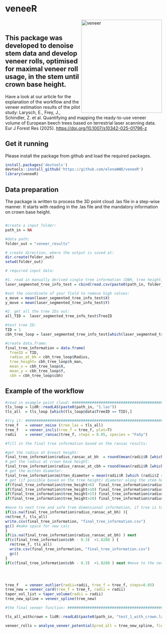 # veneeR

<img align="right" width="259" height="300" alt="veneer" src="https://github.com/user-attachments/assets/a681c027-a940-46fe-bb00-af83a00982c5" />
</br>
</p>


## This package was developed to denoise stem data and develop veneer rolls, optimised for maximal veneer roll usage, in the stem until crown base height.

Have a look at our article for the explanation of the workflow and the veneer estimation results of the pilot study: Larysch, E., Frey, J., Schindler, Z. et al. Quantifying and mapping the ready-to-use veneer volume of European beech trees based on terrestrial laser scanning data. Eur J Forest Res (2025). https://doi.org/10.1007/s10342-025-01796-z


## 

## Get it running


Please install the package from github and load the required packages.

``` r
install.packages('devtools')
devtools::install_github('https://github.com/elenaWWD/veneeR')
library(veneeR)
```

## Data preparation

The package is written to process the 3D point cloud .las file in a step-wise manner. It starts with reading in the .las file and the mandatory information on crown base height.

``` r

#create a input folder:
path_in = NA

#data path: 
folder_out = "veneer_results"

# create direction, where the output is saved at:
dir.create(folder_out)
setwd(folder_out)

# required input data:

#1. read in manually derived single tree information (DBH, tree height, CBH, coordinates) of you point cloud:
laser_segmented_tree_info_test = cbind(read.csv(paste0(path_in, folder_out,"/laser_segmented_tree_info_test.csv"))) 

#set the coordinate of your field to remove high values:
x_move = mean(laser_segmented_tree_info_test$X)
y_move = mean(laser_segmented_tree_info_test$Y)

#2. get all the tree IDs out:
all_TID =  laser_segmented_tree_info_test$TreeID

#test tree ID: 
TID = 1
cbh_tree_loop = laser_segmented_tree_info_test[which(laser_segmented_tree_info_test$TreeID == TID),]

#create data.frame:
final_tree_information = data.frame(
  TreeID = TID, 
  radius_at_bh = cbh_tree_loop$Radius, 
  tree_height= cbh_tree_loop$h_man, 
  mean_x = cbh_tree_loop$X, 
  mean_y = cbh_tree_loop$Y, 
  cbh = cbh_tree_loop$cbh)
```

## Example of the workflow

``` r
#read in example point cloud: ########################################################################################### 
tls_loop = lidR::readLAS(paste0(path_in, "1.las"))
tls_all  = tls_loop [which(tls_loop@data$TreeID == TID),]

#try it: ###############################################################################################################
tree_f   = veneer_noise (tree_las = tls_all)
tree_f   = veneer_incli(tree_f = tree_f, plot=T)
radii    = veneer_ransac(tree_f, steps = 0.05, species = "FaSy")

#fill in the final tree information based on the ransac results: 

#get the radius at breast height:
final_tree_information$radius_ransac_at_bh  = round(mean(radii$R [which(radii$Z > 1 & radii$Z < 1.5)], na.rm=T),4)
# get the radius at crown base height:
final_tree_information$radius_ransac_at_cbh = round(mean(radii$R [which(radii$Z > 0.9*final_tree_information$cbh)], na.rm=T),4)
# get the mitten diameter: 
final_tree_information$mitten_diameter = mean(radii$R [which (radii$Z > 0.9* ((max(radii$Z)- min(radii$Z))/2) & radii$Z< 1.1* ((max(radii$Z)- min(radii$Z))/2))], na.rm=T)
# get (if possible based on the tree height) diameter along the stem height:
if(final_tree_information$tree_height>6)  final_tree_information$radius_ransac_at_5  = round(mean(radii$R [which(radii$Z > 4.5 & radii$Z < 5.5)], na.rm=T),4)
if(final_tree_information$tree_height>10) final_tree_information$radius_ransac_at_10 = round(mean(radii$R [which(radii$Z > 9.5 & radii$Z < 10.5)], na.rm=T),4)
if(final_tree_information$tree_height>15) final_tree_information$radius_ransac_at_15 = round(mean(radii$R [which(radii$Z > 14.5 & radii$Z < 15.5)], na.rm=T),4)
if(final_tree_information$tree_height>20) final_tree_information$radius_ransac_at_20 = round(mean(radii$R [which(radii$Z > 19.5 & radii$Z < 20.5)], na.rm=T),4)

#move to next tree and safe tree dimensional information, if tree is too thin or stem length lower the minimum required stem length for Pollmeier: 
if(is.na(final_tree_information$radius_ransac_at_bh) ){ 
rm(tree_f, tls_all) 
write.csv(final_tree_information, "final_tree_information.csv")
gc() #make space for new calc
}
if(is.na(final_tree_information$radius_ransac_at_bh) ) next
if(c(final_tree_information$cbh - 0.3)  <1.8288 ) {
  rm(tree_f, tls_all)
  write.csv(final_tree_information, "final_tree_information.csv")
  gc()
}
if(c(final_tree_information$cbh - 0.3)  <1.8288 ) next #move to the next tree but keep in information table.




tree_f   = veneer_outlier(radii=radii, tree_f = tree_f, steps=0.05)
tree_new = veneer_card(tree_f = tree_f, radii = radii)
taper_vol_list = taper_volume(radii = radii)
tree_new_spline = veneer_spline(tree_new)

#the final veneer function: ##############################################################################################

tls_all_withcrown = lidR::readLAS(paste0(path_in, "test_1_with_crown.las"))

veneer_rolls = analyse_veneer_potential(pred_all = tree_new_spline, final_tree_information = final_tree_information, TID=TID)

```
